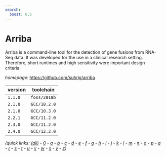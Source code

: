 ```yaml
---
search:
  boost: 0.5
---
```

# Arriba

Arriba is a command-line tool for the detection of gene fusions from RNA-Seq data.  It was developed for the use in a clinical research setting. Therefore, short runtimes and high  sensitivity were important design criteria.

*homepage*: <https://github.com/suhrig/arriba>

version | toolchain
--------|----------
``1.1.0`` | ``foss/2018b``
``2.1.0`` | ``GCC/10.2.0``
``2.1.0`` | ``GCC/10.3.0``
``2.2.1`` | ``GCC/11.2.0``
``2.3.0`` | ``GCC/11.2.0``
``2.4.0`` | ``GCC/12.2.0``


*(quick links: [(all)](../index.md) - [0](../0/index.md) - [a](../a/index.md) - [b](../b/index.md) - [c](../c/index.md) - [d](../d/index.md) - [e](../e/index.md) - [f](../f/index.md) - [g](../g/index.md) - [h](../h/index.md) - [i](../i/index.md) - [j](../j/index.md) - [k](../k/index.md) - [l](../l/index.md) - [m](../m/index.md) - [n](../n/index.md) - [o](../o/index.md) - [p](../p/index.md) - [q](../q/index.md) - [r](../r/index.md) - [s](../s/index.md) - [t](../t/index.md) - [u](../u/index.md) - [v](../v/index.md) - [w](../w/index.md) - [x](../x/index.md) - [y](../y/index.md) - [z](../z/index.md))*

